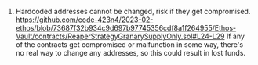 1. Hardcoded addresses cannot be changed, risk if they get compromised. https://github.com/code-423n4/2023-02-ethos/blob/73687f32b934c9d697b97745356cdf8a1f264955/Ethos-Vault/contracts/ReaperStrategyGranarySupplyOnly.sol#L24-L29 If any of the contracts get compromised or malfunction in some way, there's no real way to change any addresses, so this could result in lost funds.

